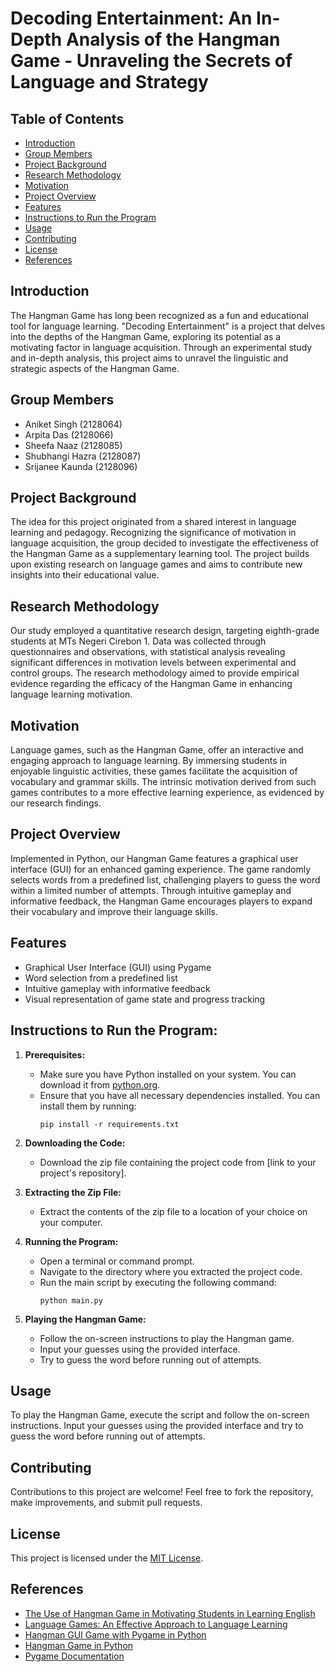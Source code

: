 
# Decoding Entertainment: An In-Depth Analysis of the Hangman Game - Unraveling the Secrets of Language and Strategy

## Table of Contents
- [Introduction](#introduction)
- [Group Members](#group-members)
- [Project Background](#project-background)
- [Research Methodology](#research-methodology)
- [Motivation](#motivation)
- [Project Overview](#project-overview)
- [Features](#features)
- [Instructions to Run the Program](#instructions-to-run-the-program)
- [Usage](#usage)
- [Contributing](#contributing)
- [License](#license)
- [References](#references)

## Introduction
The Hangman Game has long been recognized as a fun and educational tool for language learning. "Decoding Entertainment" is a project that delves into the depths of the Hangman Game, exploring its potential as a motivating factor in language acquisition. Through an experimental study and in-depth analysis, this project aims to unravel the linguistic and strategic aspects of the Hangman Game.

## Group Members
- Aniket Singh (2128064)
- Arpita Das (2128066)
- Sheefa Naaz (2128085)
- Shubhangi Hazra (2128087)
- Srijanee Kaunda (2128096)

## Project Background
The idea for this project originated from a shared interest in language learning and pedagogy. Recognizing the significance of motivation in language acquisition, the group decided to investigate the effectiveness of the Hangman Game as a supplementary learning tool. The project builds upon existing research on language games and aims to contribute new insights into their educational value.

## Research Methodology
Our study employed a quantitative research design, targeting eighth-grade students at MTs Negeri Cirebon 1. Data was collected through questionnaires and observations, with statistical analysis revealing significant differences in motivation levels between experimental and control groups. The research methodology aimed to provide empirical evidence regarding the efficacy of the Hangman Game in enhancing language learning motivation.

## Motivation
Language games, such as the Hangman Game, offer an interactive and engaging approach to language learning. By immersing students in enjoyable linguistic activities, these games facilitate the acquisition of vocabulary and grammar skills. The intrinsic motivation derived from such games contributes to a more effective learning experience, as evidenced by our research findings.

## Project Overview
Implemented in Python, our Hangman Game features a graphical user interface (GUI) for an enhanced gaming experience. The game randomly selects words from a predefined list, challenging players to guess the word within a limited number of attempts. Through intuitive gameplay and informative feedback, the Hangman Game encourages players to expand their vocabulary and improve their language skills.

## Features
- Graphical User Interface (GUI) using Pygame
- Word selection from a predefined list
- Intuitive gameplay with informative feedback
- Visual representation of game state and progress tracking

## Instructions to Run the Program:

1. **Prerequisites:**
   - Make sure you have Python installed on your system. You can download it from [python.org](https://www.python.org/downloads/).
   - Ensure that you have all necessary dependencies installed. You can install them by running:
     ```
     pip install -r requirements.txt
     ```

2. **Downloading the Code:**
   - Download the zip file containing the project code from [link to your project's repository].

3. **Extracting the Zip File:**
   - Extract the contents of the zip file to a location of your choice on your computer.

4. **Running the Program:**
   - Open a terminal or command prompt.
   - Navigate to the directory where you extracted the project code.
   - Run the main script by executing the following command:
     ```
     python main.py
     ```

5. **Playing the Hangman Game:**
   - Follow the on-screen instructions to play the Hangman game.
   - Input your guesses using the provided interface.
   - Try to guess the word before running out of attempts.

## Usage
To play the Hangman Game, execute the script and follow the on-screen instructions. Input your guesses using the provided interface and try to guess the word before running out of attempts.

## Contributing
Contributions to this project are welcome! Feel free to fork the repository, make improvements, and submit pull requests.

## License
This project is licensed under the [MIT License](LICENSE).

## References
- [The Use of Hangman Game in Motivating Students in Learning English](https://www.researchgate.net/publication/331713866_The_Use_of_Hangman_Game_in_Motivating_Students_in_Learning_English)
- [Language Games: An Effective Approach to Language Learning](https://link.springer.com/chapter/10.1007/978-3-030-77943-6_4)
- [Hangman GUI Game with Pygame in Python](https://thepythoncode.com/article/hangman-gui-game-with-pygame-in-python)
- [Hangman Game in Python](https://codefather.tech/blog/hangman-game-python/)
- [Pygame Documentation](https://www.pygame.org/docs/)
